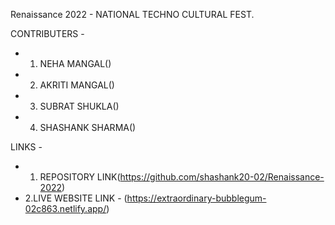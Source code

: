 Renaissance 2022 - NATIONAL TECHNO CULTURAL FEST.

CONTRIBUTERS -

- 1. NEHA MANGAL()
- 2. AKRITI MANGAL()
- 3. SUBRAT SHUKLA()
- 4. SHASHANK SHARMA()

LINKS -
- 1. REPOSITORY LINK(https://github.com/shashank20-02/Renaissance-2022)
- 2.LIVE WEBSITE LINK - (https://extraordinary-bubblegum-02c863.netlify.app/)
